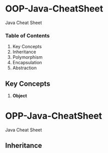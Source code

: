 # OOP-Java-CheatSheet
Java Cheat Sheet


### Table of Contents 
1. Key Concepts
2. Inheritance
3. Polymorphism
4. Encapsulation
5. Abstraction

## Key Concepts

1. __Object__




# OPP-Java-CheatSheet
Java Cheat Sheet


## Inheritance 
